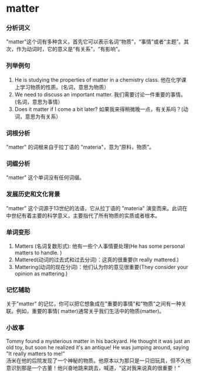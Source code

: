 # matter

### 分析词义

  

"matter"这个词有多种含义，首先它可以表示名词“物质”，“事情”或者“主题”。其次，作为动词时，它的意义是“有关系”，“有影响”。

  

### 列举例句

  

1.  He is studying the properties of matter in a chemistry class. 他在化学课上学习物质的性质。(名词，意思为物质）
2.  We need to discuss an important matter. 我们需要讨论一件重要的事情。(名词，意思为事情）
3.  Does it matter if I come a bit later? 如果我来得稍微晚一点，有关系吗？(动词，意思为有关系）

  

### 词根分析

  

"matter" 的词根来自于拉丁语的 "materia"，意为“原料，物质”。

  

### 词缀分析

  

"matter" 这个单词没有任何词缀。

  

### 发展历史和文化背景

  

"matter" 这个词源于13世纪的法语，它从拉丁语的 "materia" 演变而来。此词在中世纪有着主要的科学意义，主要指代了所有物质的实质或者根本。

  

### 单词变形

  

1.  Matters (名词复数形式): 他有一些个人事情要处理(He has some personal matters to handle. )
2.  Mattered(动词的过去式和过去分词)：这真的很重要(It really mattered.)
3.  Mattering(动词的现在分词)：他们认为你的意见很重要(They consider your opinion as mattering.)

  

### 记忆辅助

  

关于"matter" 的记忆，你可以把它想象成在"重要的事情"和"物质"之间有一种关联。例如，重要的事情( matter)通常关乎我们生活中的物质(matter)。

  

### 小故事

  

Tommy found a mysterious matter in his backyard. He thought it was just an old toy, but soon he realized it's an antique! He was jumping around, saying "It really matters to me!"  
汤米在他的后院发现了一个神秘的物质。他原本以为那只是一只旧玩具，但不久他意识到那是一个古董！他兴奋地跳来跳去，喊道，“这对我来说真的很重要！”
